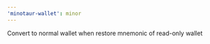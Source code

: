 ```yaml
---
'minotaur-wallet': minor
---
```


Convert to normal wallet when restore mnemonic of read-only wallet
